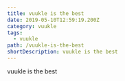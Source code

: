 ```yaml
---
title: vuukle is the best
date: 2019-05-10T12:59:19.200Z
category: vuukle
tags:
  - vuukle
path: /vuukle-is-the-best
shortDescription: vuukle is the best
---
```

vuukle is the best
